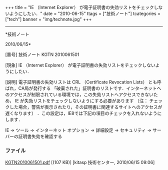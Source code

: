 ﻿+++
title = "IE （Internet Explorer） が電子証明書の失効リストをチェックしないようにしたい．"
date = "2010-06-15"
ttags = ["技術ノート"]
tcategories = ["tech"]
banner = "img/technote.jpg"
+++

-----------------------------------------------------------------------------------------------------------------------------

*技術ノート

2010/06/15*


[番号]
技術ノート KGTN 2010061501

[現象]
IE （Internet Explorer）
が電子証明書の失効リストをチェックしないようにしたい．

[説明]
電子証明書の失効リストは CRL （Certificate Revocation Lists）
とも呼ばれ，CA局が発行する
「破棄された」証明書のリストです．インターネットへのアクセスが制限されている環境では，この失効リストへアクセスできないため，
IE が失効リストをチェックしないようにする必要があります （注：
チェックした場合，警告が表示されたり，その証明書に関連するサイトへのアクセスが遅くなります）
．この設定は，IE8では下記の項目のチェックを入れないようにします．

IE → ツール → インターネット オプション → 詳細設定
→ セキュリティ → サーバーの証明書失効を確認する


### ファイル

 
 


[KGTN2010061501.pdf](http://techreport.kitasp.net/attachments/download/194/KGTN2010061501.pdf)
 [(107 KB)] [kitasp 技術センター, 2010/06/15
09:06]


 


 

